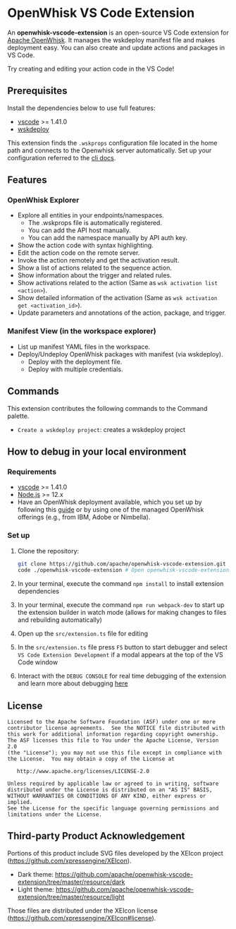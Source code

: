 <!--
#
# Licensed to the Apache Software Foundation (ASF) under one or more
# contributor license agreements.  See the NOTICE file distributed with
# this work for additional information regarding copyright ownership.
# The ASF licenses this file to You under the Apache License, Version 2.0
# (the "License"); you may not use this file except in compliance with
# the License.  You may obtain a copy of the License at
#
#     http://www.apache.org/licenses/LICENSE-2.0
#
# Unless required by applicable law or agreed to in writing, software
# distributed under the License is distributed on an "AS IS" BASIS,
# WITHOUT WARRANTIES OR CONDITIONS OF ANY KIND, either express or implied.
# See the License for the specific language governing permissions and
# limitations under the License.
#
-->

# OpenWhisk VS Code Extension

An **openwhisk-vscode-extension** is an open-source VS Code extension for [Apache OpenWhisk](https://openwhisk.apache.org/). It manages the wskdeploy manifest file and makes deployment easy. You can also create and update actions and packages in VS Code.

Try creating and editing your action code in the VS Code!

## Prerequisites

Install the dependencies below to use full features:

- [vscode](https://code.visualstudio.com/) >= 1.41.0
- [wskdeploy](https://github.com/apache/openwhisk-wskdeploy/releases)

This extension finds the `.wskprops` configuration file located in the home path and connects to the Openwhisk server automatically. Set up your configuration referred to the [cli docs](https://github.com/apache/openwhisk/blob/master/docs/cli.md#openwhisk-cli).

## Features

### OpenWhisk Explorer

- Explore all entities in your endpoints/namespaces.
    - The .wskprops file is automatically registered.
    - You can add the API host manually.
    - You can add the namespace manually by API auth key.
- Show the action code with syntax highlighting.
- Edit the action code on the remote server.
- Invoke the action remotely and get the activation result.
- Show a list of actions related to the sequence action.
- Show information about the trigger and related rules.
- Show activations related to the action (Same as `wsk activation list <action>`).
- Show detailed information of the activation (Same as `wsk activation get <activation_id>`).
- Update parameters and annotations of the action, package, and trigger.

### Manifest View (in the workspace explorer)

- List up manifest YAML files in the workspace.
- Deploy/Undeploy OpenWhisk packages with manifest (via wskdeploy).
    - Deploy with the deployment file.
    - Deploy with multiple credentials.

## Commands
This extension contributes the following commands to the Command palette.

- `Create a wskdeploy project`: creates a wskdeploy project

## How to debug in your local environment

### Requirements

- [vscode](https://code.visualstudio.com/) >= 1.41.0
- [Node.js](https://nodejs.org/en/download/) >= 12.x
- Have an OpenWhisk deployment available, which you set up by following this [guide](https://openwhisk.apache.org/documentation.html#pre-requisites) or by using one of the managed OpenWhisk offerings (e.g., from IBM, Adobe or Nimbella).

### Set up

1. Clone the repository:

    ```bash
    git clone https://github.com/apache/openwhisk-vscode-extension.git
    code ./openwhisk-vscode-extension # Open openwhisk-vscode-extension in VS Code
    ```

2. In your terminal, execute the command `npm install` to install extension dependencies
3. In your terminal, execute the command `npm run webpack-dev` to start up the extension builder in watch mode (allows for making changes to files and rebuilding automatically)
4. Open up the `src/extension.ts` file for editing
5. In the `src/extension.ts` file press `F5` button to start debugger and select `VS Code Extension Development` if a modal appears at the top of the VS Code window
6. Interact with the `DEBUG CONSOLE` for real time debugging of the extension and learn more about debugging [here](https://github.com/apache/openwhisk-vscode-extension/blob/master/vsc-extension-quickstart.md)

## License

```
Licensed to the Apache Software Foundation (ASF) under one or more
contributor license agreements.  See the NOTICE file distributed with
this work for additional information regarding copyright ownership.
The ASF licenses this file to You under the Apache License, Version 2.0
(the "License"); you may not use this file except in compliance with
the License.  You may obtain a copy of the License at

   http://www.apache.org/licenses/LICENSE-2.0

Unless required by applicable law or agreed to in writing, software
distributed under the License is distributed on an "AS IS" BASIS,
WITHOUT WARRANTIES OR CONDITIONS OF ANY KIND, either express or implied.
See the License for the specific language governing permissions and
limitations under the License.
```

## Third-party Product Acknowledgement

Portions of this product include SVG files developed by the XEIcon project (https://github.com/xpressengine/XEIcon).

 - Dark theme: https://github.com/apache/openwhisk-vscode-extension/tree/master/resource/dark
 - Light theme: https://github.com/apache/openwhisk-vscode-extension/tree/master/resource/light

Those files are distributed under the XEIcon license (https://github.com/xpressengine/XEIcon#license).
